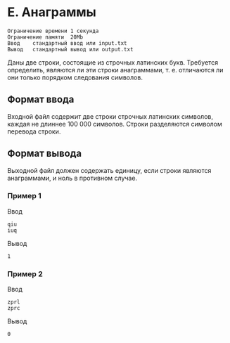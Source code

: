 # E. Анаграммы

    Ограничение времени	1 секунда
    Ограничение памяти	20Mb
    Ввод	стандартный ввод или input.txt
    Вывод	стандартный вывод или output.txt

Даны две строки, состоящие из строчных латинских букв. Требуется определить, являются ли эти строки анаграммами, т. е. отличаются ли они только порядком следования символов.

## Формат ввода
Входной файл содержит две строки строчных латинских символов, каждая не длиннее 100 000 символов. Строки разделяются символом перевода строки.

## Формат вывода
Выходной файл должен содержать единицу, если строки являются анаграммами, и ноль в противном случае.

### Пример 1
Ввод	

    qiu
    iuq

Вывод

    1

### Пример 2

Ввод

    zprl
    zprc

Вывод

    0